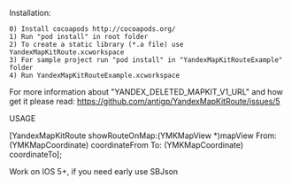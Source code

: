 Installation:

    0) Install cocoapods http://cocoapods.org/
    1) Run "pod install" in root folder
    2) To create a static library (*.a file) use YandexMapKitRoute.xcworkspace
    3) For sample project run "pod install" in "YandexMapKitRouteExample" folder
    4) Run YandexMapKitRouteExample.xcworkspace

For more information about "YANDEX_DELETED_MAPKIT_V1_URL" and how get it please read: https://github.com/antigp/YandexMapKitRoute/issues/5

USAGE

[YandexMapKitRoute showRouteOnMap:(YMKMapView *)mapView From:(YMKMapCoordinate) coordinateFrom To: (YMKMapCoordinate) coordinateTo];

Work on IOS 5+, if you need early use SBJson
